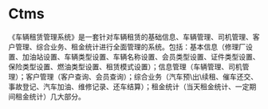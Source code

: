 # Ctms
 《车辆租赁管理系统》是一套针对车辆租赁的基础信息、车辆管理、司机管理、客户管理、综合业务、租金统计进行全面管理的系统。包括：基本信息（修理厂设置、加油站设置、车辆类型设置、车辆名称设置、会员类型设置、证件类型设置、保险类型设置、燃油类型设置、租赁模式设置）；信息管理（车辆管理、司机管理）；客户管理（客户查询、会员查询）；综合业务（汽车预\出\续租、催车还交、事故登记、汽车加油、维修记录、还车结算）；租金统计（当天租金统计、一定期间租金统计）几大部分。
